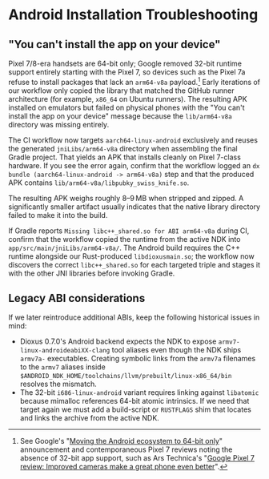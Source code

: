 # Android Installation Troubleshooting

## "You can't install the app on your device"

Pixel 7/8-era handsets are 64-bit only; Google removed 32-bit runtime support entirely starting with the Pixel 7, so devices such
as the Pixel 7a refuse to install packages that lack an `arm64-v8a` payload.[^pixel64] Early iterations of our workflow only copied
the library that matched the GitHub runner architecture (for example, `x86_64` on Ubuntu runners). The resulting APK installed on
emulators but failed on physical phones with the "You can't install the app on your device" message because the `lib/arm64-v8a`
directory was missing entirely.

The CI workflow now targets `aarch64-linux-android` exclusively and reuses the generated `jniLibs/arm64-v8a` directory when
assembling the final Gradle project. That yields an APK that installs cleanly on Pixel 7-class hardware. If you see the error
again, confirm that the workflow logged an `dx bundle (aarch64-linux-android -> arm64-v8a)` step and that the produced APK contains
`lib/arm64-v8a/libpubky_swiss_knife.so`.

The resulting APK weighs roughly 8–9 MB when stripped and zipped. A significantly smaller artifact usually indicates that the
native library directory failed to make it into the build.

If Gradle reports `Missing libc++_shared.so for ABI arm64-v8a` during CI, confirm that the workflow copied the runtime from the
active NDK into `app/src/main/jniLibs/arm64-v8a/`. The Android build requires the C++ runtime alongside our Rust-produced
`libdioxusmain.so`; the workflow now discovers the correct `libc++_shared.so` for each targeted triple and stages it with the
other JNI libraries before invoking Gradle.

## Legacy ABI considerations

If we later reintroduce additional ABIs, keep the following historical issues in mind:

- Dioxus 0.7.0's Android backend expects the NDK to expose `armv7-linux-androideabiXX-clang` tool aliases even though the NDK
  ships `armv7a-` executables. Creating symbolic links from the `armv7a` filenames to the `armv7` aliases inside
  `$ANDROID_NDK_HOME/toolchains/llvm/prebuilt/linux-x86_64/bin` resolves the mismatch.
- The 32-bit `i686-linux-android` variant requires linking against `libatomic` because mimalloc references 64-bit atomic
  intrinsics. If we need that target again we must add a build-script or `RUSTFLAGS` shim that locates and links the archive from
  the active NDK.

[^pixel64]: See Google's "[Moving the Android ecosystem to 64-bit only](https://android-developers.googleblog.com/2022/08/moving-android-ecosystem-to-64-bit-only.html)"
announcement and contemporaneous Pixel 7 reviews noting the absence of 32-bit app support, such as Ars Technica's
"[Google Pixel 7 review: Improved cameras make a great phone even better](https://arstechnica.com/gadgets/2022/10/google-pixel-7-review/)".
